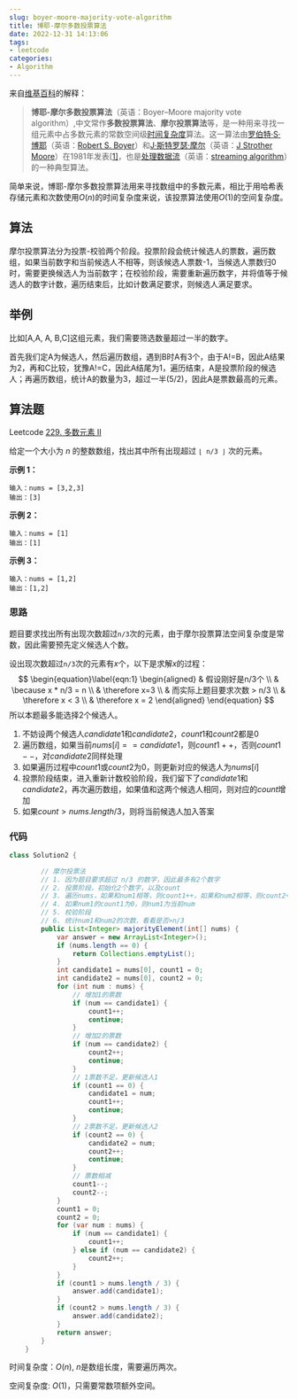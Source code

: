 ```yaml
---
slug: boyer-moore-majority-vote-algorithm
title: 博耶-摩尔多数投票算法
date: 2022-12-31 14:13:06
tags:
- leetcode
categories:
- Algorithm
---
```


来自[维基百科](https://zh.m.wikipedia.org/zh-hans/%E5%A4%9A%E6%95%B0%E6%8A%95%E7%A5%A8%E7%AE%97%E6%B3%95)的解释：

> **博耶-摩尔多数投票算法**（英语：Boyer–Moore majority vote algorithm）,中文常作**多数投票算法**、**摩尔投票算法**等，是一种用来寻找一组元素中占多数元素的常数空间级[时间复杂度](https://zh.m.wikipedia.org/wiki/时间复杂度)算法。这一算法由[罗伯特·S·博耶](https://zh.m.wikipedia.org/w/index.php?title=罗伯特·S·博耶&action=edit&redlink=1)（英语：[Robert S. Boyer](https://en.wikipedia.org/wiki/Robert_S._Boyer)）和[J·斯特罗瑟·摩尔](https://zh.m.wikipedia.org/w/index.php?title=J_Strother_Moore&action=edit&redlink=1)（英语：[J Strother Moore](https://en.wikipedia.org/wiki/J_Strother_Moore)）在1981年发表[[1\]](https://zh.m.wikipedia.org/zh-hans/多数投票算法#cite_note-bm-1)，也是[处理数据流](https://zh.m.wikipedia.org/w/index.php?title=Streaming_algorithm&action=edit&redlink=1)（英语：[streaming algorithm](https://en.wikipedia.org/wiki/streaming_algorithm)）的一种典型算法。

简单来说，博耶-摩尔多数投票算法用来寻找数组中的多数元素，相比于用哈希表存储元素和次数使用$O(n)$的时间复杂度来说，该投票算法使用$O(1)$的空间复杂度。

## 算法

摩尔投票算法分为投票-校验两个阶段。投票阶段会统计候选人的票数，遍历数组，如果当前数字和当前候选人不相等，则该候选人票数-1，当候选人票数归0时，需要更换候选人为当前数字；在校验阶段，需要重新遍历数字，并将值等于候选人的数字计数，遍历结束后，比如计数满足要求，则候选人满足要求。

## 举例

比如[A,A, A, B,C]这组元素，我们需要筛选数量超过一半的数字。

首先我们定A为候选人，然后遍历数组，遇到B时A有3个，由于A!=B，因此A结果为2，再和C比较，犹豫A!=C，因此A结尾为1，遍历结束，A是投票阶段的候选人；再遍历数组，统计A的数量为3，超过一半(5/2)，因此A是票数最高的元素。

## 算法题

Leetcode [229. 多数元素 II](https://leetcode.cn/problems/majority-element-ii/)

给定一个大小为 *n* 的整数数组，找出其中所有出现超过 `⌊ n/3 ⌋` 次的元素。

**示例 1：**

```
输入：nums = [3,2,3]
输出：[3]
```

**示例 2：**

```
输入：nums = [1]
输出：[1]
```

**示例 3：**

```
输入：nums = [1,2]
输出：[1,2]
```

 ### 思路

题目要求找出所有出现次数超过`n/3`次的元素，由于摩尔投票算法空间复杂度是常数，因此需要预先定义候选人个数。

设出现次数超过`n/3`次的元素有$x$个，以下是求解$x$的过程：
$$
\begin{equation}\label{eqn:1}
\begin{aligned}
& 假设刚好是n/3个 \\
& \because x * n/3 = n \\
& \therefore x=3 \\
& 而实际上题目要求次数 > n/3 \\
& \therefore x < 3 \\
& \therefore x = 2
\end{aligned}
\end{equation}
$$
所以本题最多能选择2个候选人。

1. 不妨设两个候选人$candidate1$和$candidate2$，$count1$和$count2$都是0
2. 遍历数组，如果当前$nums[i]==candidate1$，则$count1++$，否则$count1--$，对$candidate2$同样处理
3. 如果遍历过程中$count1$或$count2$为0，则更新对应的候选人为$nums[i]$
4. 投票阶段结束，进入重新计数校验阶段，我们留下了$candidate1$和$candidate2$，再次遍历数组，如果值和这两个候选人相同，则对应的$count$增加
5. 如果$count>nums.length/3$，则将当前候选人加入答案

### 代码

```java
class Solution2 {

        // 摩尔投票法
        // 1. 因为题目要求超过 n/3 的数字，因此最多有2个数字
        // 2. 投票阶段，初始化2个数字，以及count
        // 3. 遍历nums，如果和num1相等，则count1++，如果和num2相等，则count2++，否则票数--
        // 4. 如果num1的count1为0，则num1为当前num
        // 5. 校验阶段
        // 6. 统计num1和num2的次数，看看是否>n/3
        public List<Integer> majorityElement(int[] nums) {
            var answer = new ArrayList<Integer>();
            if (nums.length == 0) {
                return Collections.emptyList();
            }
            int candidate1 = nums[0], count1 = 0;
            int candidate2 = nums[0], count2 = 0;
            for (int num : nums) {
                // 增加1的票数
                if (num == candidate1) {
                    count1++;
                    continue;
                }
                // 增加2的票数
                if (num == candidate2) {
                    count2++;
                    continue;
                }
                // 1票数不足，更新候选人1
                if (count1 == 0) {
                    candidate1 = num;
                    count1++;
                    continue;
                }
                // 2票数不足，更新候选人2
                if (count2 == 0) {
                    candidate2 = num;
                    count2++;
                    continue;
                }
                // 票数相减
                count1--;
                count2--;
            }
            count1 = 0;
            count2 = 0;
            for (var num : nums) {
                if (num == candidate1) {
                    count1++;
                } else if (num == candidate2) {
                    count2++;
                }
            }
            if (count1 > nums.length / 3) {
                answer.add(candidate1);
            }
            if (count2 > nums.length / 3) {
                answer.add(candidate2);
            }
            return answer;
        }
    }
```

时间复杂度：$O(n)$, $n$是数组长度，需要遍历两次。

空间复杂度: $O(1)$，只需要常数项额外空间。
